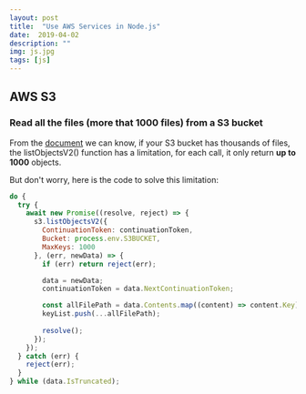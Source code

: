 ```yaml
---
layout: post
title:  "Use AWS Services in Node.js"
date:  2019-04-02
description: ""
img: js.jpg
tags: [js]
---
```


## AWS S3

### Read all the files (more that 1000 files) from a S3 bucket
From the [document](https://docs.aws.amazon.com/AWSJavaScriptSDK/latest/AWS/S3.html#listObjectsV2-property) we can know, if your S3 bucket has thousands of files, the listObjectsV2() function has a limitation, for each call, it only return **up to 1000** objects.

But don't worry, here is the code to solve this limitation:
```javascript
do {
  try {
    await new Promise((resolve, reject) => {
      s3.listObjectsV2({
        ContinuationToken: continuationToken,
        Bucket: process.env.S3BUCKET,
        MaxKeys: 1000
      }, (err, newData) => {
        if (err) return reject(err);

        data = newData;
        continuationToken = data.NextContinuationToken;

        const allFilePath = data.Contents.map((content) => content.Key);
        keyList.push(...allFilePath);
        
        resolve();
      });
    });
  } catch (err) {
    reject(err);
  }
} while (data.IsTruncated);
```